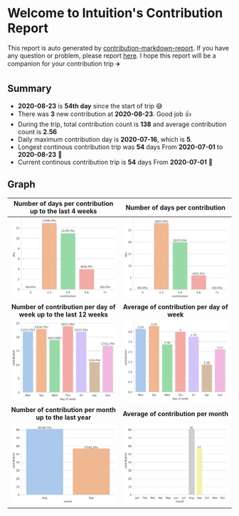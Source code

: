 
# Welcome to lntuition's Contribution Report
This report is auto generated by [contribution-markdown-report](https://github.com/lntuition/contribution-markdown-report).
If you have any question or problem, please report [here](https://github.com/lntuition/contribution-markdown-report/issues).
I hope this report will be a companion for your contribution trip :airplane:

## Summary
- **2020-08-23** is **54th day** since the start of trip :sweat_smile:
- There was **3** new contribution 
at **2020-08-23**. Good job :+1:
- During the trip, total contribution count is **138** and average contribution count 
is **2.56**
- Daily maximum contribution day is **2020-07-16**, which is **5**.
- Longest continous contribution trip was **54** days 
From **2020-07-01** to **2020-08-23** :walking:
- Current continous contribution trip is **54** days 
From **2020-07-01** :running:

## Graph
| Number of days per contribution up to the last 4 weeks         | Number of days per contribution          |
|:------------------------------------------------:|:-----------------------------------------------:|
| ![](asset/count_sum_recent.png)                      | ![](asset/count_sum_full.png)                       |
| **Number of contribution per day of week up to the last 12 weeks** | **Average of contribution per day of week** |
| ![](asset/dayofweek_sum_recent.png)                  | ![](asset/dayofweek_mean_full.png)                  |
| **Number of contribution per month up to the last year**     | **Average of contribution per month**     |
| ![](asset/month_sum_recent.png)                      | ![](asset/month_mean_full.png)                      |
